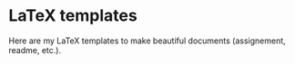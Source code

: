 # LaTeX templates

Here are my LaTeX templates to make beautiful documents (assignement, readme,
etc.).
